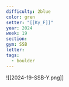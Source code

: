 ```yaml
---
difficulty: 2blue
color: gren
setter: "[[Ky_F]]"
year: 2024
week: 19
section: 
gym: SSB
letter: 
tags:
  - boulder
---
```

![[2024-19-SSB-Y.png]]
